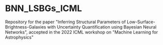 # BNN_LSBGs_ICML
Repository for the paper "Inferring Structural Parameters of Low-Surface-Brightness-Galaxies with Uncertainty Quantification using Bayesian Neural Networks", accepted in the 2022 ICML workshop on "Machine Learning for Astrophysics"
